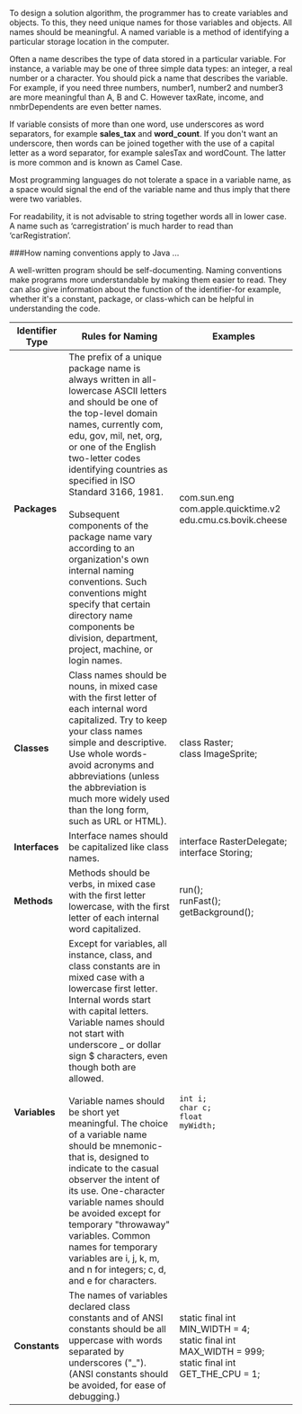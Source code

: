 To design a solution algorithm, the programmer has to create variables and objects. To this, they need unique names for those variables and objects. All names should be meaningful. A named variable is a method of identifying a particular storage location in the computer.

Often a name describes the type of data stored in a particular variable. For instance, a variable may be one of three simple data types: an integer, a real number or a character. You should pick a name that describes the variable. For example, if you need three numbers, number1, number2 and number3 are more meaningful than A, B and C. However taxRate, income, and nmbrDependents are even better names.

If variable consists of more than one word, use underscores as word separators, for example **sales_tax** and **word_count**. If you don't want an underscore, then words can be joined together with the use of a capital letter as a word separator, for example salesTax and wordCount. The latter is more common and is known as Camel Case.

Most programming languages do not tolerate a space in a variable name, as a space would signal the end of the variable name and thus imply that there were two variables. 

For readability, it is not advisable to string together words all in lower case. A name such as ‘carregistration’ is much harder to read than
‘carRegistration’.


###How naming conventions apply to Java ... 

A well-written program should be self-documenting. Naming conventions make programs more understandable by making them easier to read.  They can also give information about the function of the identifier-for example, whether it's a constant, package, or class-which can be helpful in understanding the code.

| <b>Identifier Type</b> | <b>Rules for Naming</b> | <b>Examples</b> |
| -- | -- | -- |
|<b>Packages</b> | The prefix of a unique package name is always written in all-lowercase ASCII letters and should be one of the top-level domain names, currently com, edu, gov, mil, net, org, or one of the English two-letter codes identifying countries as specified in ISO Standard 3166, 1981. <br/><br/>Subsequent components of the package name vary according to an organization's own internal naming conventions. Such conventions might specify that certain directory name components be division, department, project, machine, or login names.|com.sun.eng<br/>com.apple.quicktime.v2<br/>edu.cmu.cs.bovik.cheese|
|<b>Classes</b>|Class names should be nouns, in mixed case with the first letter of each internal word capitalized. Try to keep your class names simple and descriptive. Use whole words-avoid acronyms and abbreviations (unless the abbreviation is much more widely used than the long form, such as URL or HTML).|class Raster;<br/>class ImageSprite;<br/>|
|<b>Interfaces</b>|Interface names should be capitalized like class names.|interface RasterDelegate;<br/>interface Storing;|
|<b>Methods</b>|Methods should be verbs, in mixed case with the first letter lowercase, with the first letter of each internal word capitalized.|run();<br/>runFast();<br/>getBackground();|
|<b>Variables</b>|Except for variables, all instance, class, and class constants are in mixed case with a lowercase first letter. Internal words start with capital letters. Variable names should not start with underscore _ or dollar sign $ characters, even though both are allowed.<br/><br/>Variable names should be short yet meaningful. The choice of a variable name should be mnemonic- that is, designed to indicate to the casual observer the intent of its use. One-character variable names should be avoided except for temporary "throwaway" variables. Common names for temporary variables are i, j, k, m, and n for integers; c, d, and e for characters.|<code>int             i;</code><br/><code>char c;</code><br/><code>float myWidth;</code>|
|<b>Constants</b>|The names of variables declared class constants and of ANSI constants should be all uppercase with words separated by underscores ("_"). (ANSI constants should be avoided, for ease of debugging.)|static final int MIN_WIDTH = 4;<br/>static final int MAX_WIDTH = 999;<br/>static final int GET_THE_CPU = 1;|

